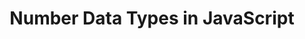 ---
id: number-datatypes-in-javascript
title: Number Data Types in JavaScript
sidebar_label: Number
sidebar_position: 1
tags: [JavaScript]
description: What is the data types in JavaScript and how to use it.
---